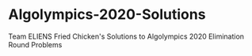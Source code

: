 # Algolympics-2020-Solutions
Team ELIENS Fried Chicken's Solutions to Algolympics 2020 Elimination Round Problems
